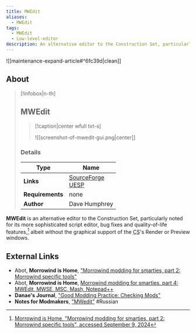 ```yaml
---
title: MWEdit
aliases:
  - MWEdit
tags:
  - MWEdit
  - Low-level-editor
description: An alternative editor to the Construction Set, particularly noted for its more sophisticated script editor and quality-of-life features, albeit without 3D support.
---
```


![[maintenance-expand-article#^6fc39d|clean]]

## About

> [!infobox|n-th]
> 
> ## MWEdit
> 
> > [!caption|center wfull txt-s]
> > 
> > ![[screenshot-of-mwedit-gui.png|center]]
> > 
> 
> ### Details
> 
> | Type | Name |
> | --- | --- |
> | **Links** | [SourceForge](https://mwedit.sourceforge.net/)<br>[UESP](https://en.uesp.net/wiki/Morrowind_Mod:MWEdit) |
> | **Requirements** | none |
> | **Author** | Dave Humphrey |

**MWEdit** is an alternative editor to the Construction Set, particularly noted for its more sophisticated script editor, bug fixes and quality-of-life features,[^1] albeit without the graphical support of the <abbr title="Construction Set">CS</abbr>'s Render or Preview windows.

## External Links

- Abot, **Morrowind is Home**, ["Morrowind modding for smarties, part 2: Morrowind specific tools"](https://abitoftaste.altervista.org/morrowind/index.php?option=content&Itemid=10&task=viewpost&id=51)
- Abot, **Morrowind is Home**, [Morrowind modding for smarties, part 4: MWEdit, MWSE, MSC, Mash, Notepad++](https://abitoftaste.altervista.org/morrowind/index.php?option=content&Itemid=10&task=view&id=54&-Morrowind-modding-for-smarties-part-4-MWEdit-MWSE-MSC-Mash-Notepad)
- **Danae's Journal**, ["Good Modding Practice: Checking Mods"](https://danaeplays.thenet.sk/good-modding-practice/)
- **Notes for Modmakers**, ["MWedit"](https://morrowind-nif.github.io/Notes_RU/mwedit.htm?ms=CiAAAAAAEAAAAAAAAAAAAAAAAAAAAAEQCBA%3D&st=MA%3D%3D&sct=MA%3D%3D&mw=NTEy) #Russian

[^1]: [Morrowind is Home, "Morrowind modding for smarties, part 2: Morrowind specific tools", accessed September 9, 2024](https://abitoftaste.altervista.org/morrowind/index.php?option=content&Itemid=10&task=viewpost&id=51)
